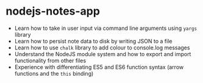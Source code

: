 # nodejs-notes-app

- Learn how to take in user input via command line arguments using `yargs` library
- Learn how to persist note data to disk by writing JSON to a file
- Learn how to use `chalk` library to add colour to console.log messages
- Understand the NodeJS module system and how to export and import functionality from other files
- Experience with differentiating ES5 and ES6 function syntax (arrow functions and the `this` binding)
